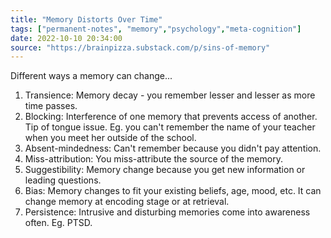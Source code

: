 ```yaml
---
title: "Memory Distorts Over Time"
tags: ["permanent-notes", "memory","psychology","meta-cognition"]
date: 2022-10-10 20:34:00
source: "https://brainpizza.substack.com/p/sins-of-memory"
---
```


Different ways a memory can change...

1. Transience: Memory decay - you remember lesser and lesser as more time passes.
2. Blocking: Interference of one memory that prevents access of another. Tip of tongue issue. Eg. you can't remember the name of your teacher when you meet her outside of the school.
3. Absent-mindedness: Can't remember because you didn't pay attention.
4. Miss-attribution: You miss-attribute the source of the memory.
5. Suggestibility: Memory change because you get new information or leading questions.
6. Bias: Memory changes to fit your existing beliefs, age, mood, etc. It can change memory at encoding stage or at retrieval.
7. Persistence: Intrusive and disturbing memories come into awareness often. Eg. PTSD.